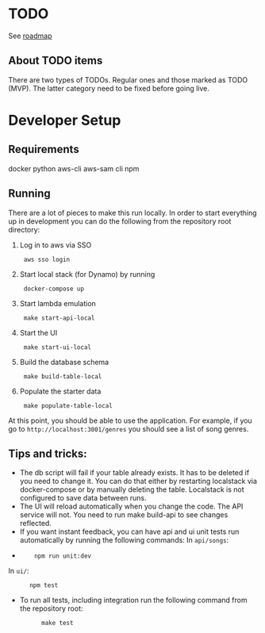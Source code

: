# TODO
See [roadmap](./roadmap.md)

## About TODO items
There are two types of TODOs. Regular ones and those marked as TODO (MVP). The latter category need to be fixed
before going live.


# Developer Setup

## Requirements
docker
python
aws-cli
aws-sam cli
npm

## Running

There are a lot of pieces to make this run locally. In order to start everything up in development you can do the following from the
repository root directory:

1. Log in to aws via SSO
    
        aws sso login
    

2. Start local stack (for Dynamo) by running

        docker-compose up

3. Start lambda emulation

        make start-api-local

4. Start the UI

        make start-ui-local

5. Build the database schema

        make build-table-local

6. Populate the starter data

        make populate-table-local

At this point, you should be able to use the application. For example, if you go to `http://localhost:3001/genres` you should
see a list of song genres.

## Tips and tricks:
* The db script will fail if your table already exists. It has to be deleted if you need to change it. You can do that either by
  restarting localstack via docker-compose or by manually deleting the table. Localstack is not configured to save data between runs.
* The UI will reload automatically when you change the code. The API service will not. You need to run make build-api to
  see changes reflected.
* If you want instant feedback, you can have api and ui unit tests run automatically by running the following commands:
  In `api/songs`:
*
          npm run unit:dev

In `ui/`:

          npm test

* To run all tests, including integration run the following command from the repository root:

            make test

